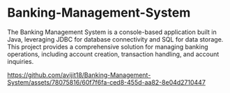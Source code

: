 # Banking-Management-System
The Banking Management System is a console-based application built in Java, leveraging JDBC for database connectivity and SQL for data storage. This project provides a comprehensive solution for managing banking operations, including account creation, transaction handling, and account inquiries.

https://github.com/avijit18/Banking-Management-System/assets/78075816/60f7f6fa-ced8-455d-aa82-8e04d2710447


